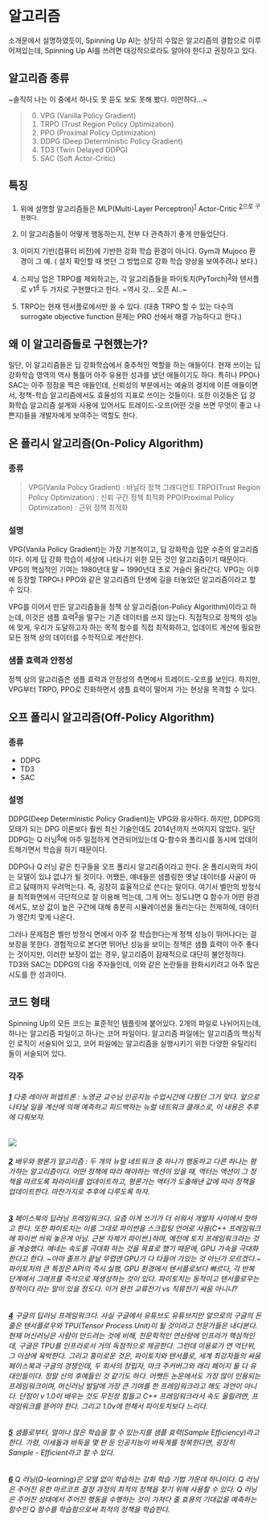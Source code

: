 # 알고리즘
소개문에서 설명하였듯이, Spinning Up AI는 상당히 수많은 알고리즘의 결합으로 이루어져있는데, Spinning Up AI를 쓰려면 대강적으로라도 알아야 한다고 권장하고 있다.

## 알고리즘 종류
~솔직히 나는 이 중에서 하나도 못 듣도 보도 못해 봤다. 미안하다...~

> 0. VPG (Vanilla Policy Gradient) 
> 0. TRPO (Trust Region Policy Optimization)
> 0. PPO (Proximal Policy Optimization)
> 0. DDPG (Deep Deterministic Policy Gradient)
> 0. TD3 (Twin Delayed DDPG)
> 0. SAC (Soft Actor-Critic)

## 특징
1. 위에 설명할 알고리즘들은 MLP(Multi-Layer Perceptron)<sup id="a1">[1](#b1)</sup> Actor-Critic <sup id="a2">[2](#b2)으로 구현했다. 
1. 이 알고리즘들이 어떻게 행동하는지, 전부 다 관측하기 좋게 만들었단다. 
1. 이미지 기반(컴퓨터 비전)에 기반한 강화 학습 환경이 아니다. Gym과 Mujoco 환경이 그 예. ( 설치 확인할 때 썻던 그 방법으로 강화 학습 양상을 보여주려나 보다.)

1. 스피닝 업은 TRPO를 제외하고는, 각 알고리즘들을 파이토치(PyTorch)<sup id="a3">[3](#b3)</sup>와 텐서플로 v1<sup id="a4">[4](#b4)</sup> 두 가지로 구현했다고 한다. ~역시 갓... 오픈 AI..~
1. TRPO는 현재 텐서플로에서만 쓸 수 있다. (대충 TRPO 할 수 있는 다수의 surrogate objective function 문제는 PRO 선에서 해결 가능하다고 한다.)


## 왜 이 알고리즘들로 구현했는가?
일단, 이 알고리즘들은 딥 강화학습에서 중추적인 역할을 하는 애들이다. 현재 쓰이는 딥 강화학습 영역의 역사 통틀어 아주 유용한 성과를 냈던 애들이기도 하다. 특히나 PPO나 SAC는 아주 정점을 찍은 애들인데, 신뢰성의 부분에서는 예술의 경지에 이른 애들이면서, 정책-학습 알고리즘에서도 효율성의 지표로 쓰이는 것들이다. 또한 이것들은 딥 강화학습 알고리즘 설계와 사용에 있어서도 트레이드-오프(어떤 것을 쓰면 무엇이 좋고 나쁜지)들을 개발자에게 보여주는 역할도 한다.

## 온 폴리시 알고리즘(On-Policy Algorithm)
### 종류
> VPG(Vanila Policy Gradient) : 바닐라 정책 그래디언트
> TRPO(Trust Region Policy Optimization) : 신뢰 구간 정책 최적화
> PPO(Proximal Policy Optimization) : 근위 정책 최적화

### 설명
VPG(Vanila Policy Gradient)는 가장 기본적이고, 딥 강화학습 입문 수준의 알고리즘이다. 이게 딥 강화 학습이 세상에 나타나기 위한 모든 것인 알고리즘이기 때문이다. VPG의 핵심적인 기여는 1980년대 말 ~ 1990년대 초로 거슬러 올라간다. VPG는 이후에 등장할 TRPO나 PPO와 같은 알고리즘의 탄생에 길을 터놓았던 알고리즘이라고 할 수 있다.

VPG를 이어서 만든 알고리즘들을 정책 상 알고리즘(on-Policy Algorithm)이라고 하는데, 이것은 샘플 효력<sup id="a5">[5](#b5)</sup>을 떨구는 기존 데이터를 쓰지 않는다. 직접적으로 정책의 성능에 맞게, 우리가 도달하고자 하는 목적 함수를 직접 최적화하고, 업데이트 계산에 필요한 모든 정책 상의 데이터를 수학적으로 계산한다.

### 샘플 효력과 안정성
정책 상의 알고리즘은 샘플 효력과 안정성의 측면에서 트레이드-오프를 보인다. 하지만, VPG부터 TRPO, PPO로 진화하면서 샘플 효력이 떨어져 가는 현상을 목격할 수 있다.

## 오프 폴리시 알고리즘(Off-Policy Algorithm)
### 종류
>
- DDPG
- TD3
- SAC

### 설명
DDPG(Deep Deterministic Policy Gradient)는 VPG와 유사하다. 하지만, DDPG의 모태가 되는 DPG 이론보다 훨씬 최신 기술인데도 2014년까지 쓰여지지 않았다. 일단 DDPG는 Q 러닝<sup id="a6">[6](#b6)</sup>에 아주 밀접하게 연관되어있는데 Q-함수와 폴리시를 동시에 업데이트해가면서 학습을 하기 때문이다.

DDPG나 Q 러닝 같은 친구들을 오프 폴리시 알고리즘이라고 한다. 온 폴리시와의 차이는 모델이 있냐 없냐가 될 것이다. 어쨌든, 얘네들은 샘플링한 옛날 데이터를 사골이 마르고 닳때까지 우려먹는다. 즉, 굉장히 효율적으로 쓴다는 말이다. 여기서 벨만의 방정식을 최적화면에서 극단적으로 잘 이용해 먹는데, 그게 어느 정도냐면 Q 함수가 어떤 환경에서도, 보상 값이 높은 구간에 대해 충분히 시뮬레이션을 돌리는다는 전제하에, 데이터가 엥간치 맞게 나온다.

그러나 문제점은 벨만 방정식 면에서 아주 잘 학습한다는게 정책 성능이 뛰어나다는 걸 보장을 못한다. 경험적으로 본다면 뛰어난 성능을 보이는 정책은 샘플 효력이 아주 좋다는 것이지만, 이러한 보장이 없는 경우, 알고리즘이 잠재적으로 대단히 불안정하다. TD3와 SAC는 DDPG의 다음 주자들인데, 이와 같은 논란들을 완화시키려고 아주 많은 시도를 한 성과이다.

## 코드 형태
Spinning Up의 모든 코드는 표준적인 템플릿에 붙어있다. 2개의 파일로 나뉘어지는데, 하나는 알고리즘 파일이고 하나는 코어 파일이다. 알고리즘 파일에는 알고리즘의 핵심적인 로직이 서술되어 있고, 코어 파일에는 알고리즘을 실행시키기 위한 다양한 유틸리티들이 서술되어 있다.

### 각주
###### <b id="b1">[1](#a1)</b> 다중 레이어 퍼셉트론 : 노영균 교수님 인공지능 수업시간에 다뤘던 그거 맞다. 앞으로 나타날 일을 계산에 의해 예측하고 피드백하는 뉴럴 네트워크 클래스로, 이 내용은 추후에 다뤄보자.  
<img src = "https://wikimedia.org/api/rest_v1/media/math/render/svg/167e8b5c38130ec92a2771bc384658772f387d02"/>

###### <b id="b2">[2](#a2)</b> 배우와 평론가 알고리즘 : 두 개의 뉴럴 네트워크 중 하나가 행동하고 다른 하나는 평가하는 알고리즘이다. 어떤 정책에 따라 해야하는 액션이 있을 때, 액터는 액션이 그 정책을 따르도록 파라미터를 업데이트하고, 평론가는 액터가 도출해낸 값에 따라 정책을 업데이트한다. 마찬가지로 추후에 다루도록 하자.

###### <b id="b3">[3](#a3)</b> 페이스북의 딥러닝 프레임워크다. 요즘 이게 쓰기가 더 쉬워서 개발자 사이에서 핫하고 한다. 또한 파이토치는 이름 그대로 파이썬을 스크립팅 언어로 사용(C++ 프레임워크에 파이썬 씌워 놓은게 아님. 근본 자체가 파이썬.)하며, 예전에 토치 프레임워크라는 것을 계승했다. 얘네는 속도를 극대화 하는 것을 목표로 했기 때문에, GPU 가속을 극대화 한다고 한다. ~아마 졸프가 끝날 무렵엔 GPU가 다 타들어 가있는 것 아닌가 모르겠다.~  파이토치의 큰 특징은 API의 즉시 실행, GPU 환경에서 텐서플로보다 빠르다, 각 반복 단계에서 그래프를 즉석으로 재생성하는 것이 있다. 파이토치는 동적이고 텐서플로우는 정적이다 라는 말이 있을 정도다. 이거 완전 교류전기 vs 직류전기 싸움 아니냐?

###### <b id="b4">[4](#a4)</b> 구글의 딥러닝 프레임워크다. 사실 구글에서 유튜브도 유튜브지만 앞으로의 구글의 돈줄은 텐서플로우와 TPU(Tensor Process Unit)이 될 것이라고 전문가들은 내다본다. 현재 머신러닝은 사람이 만드려는 것에 비해, 천문학적인 연산량에 인프라가 핵심적인데, 구글은 TPU를 인프라로서 거의 독점적으로 제공한다. 그런데 이용료가 연 억단위, 그 이상에 육박한다. 그리고 흥미로운 것은, 파이토치와 텐서플로, 세계 최강자들의 싸움 페이스북과 구글의 경쟁인데, 두 회사의 창립자, 마크 주커버그와 래리 페이지 둘 다 유대인들이다. 정말 신의 후예들인 것 같기도 하다. 어쨋든 논문에서도 가장 많이 인용되는 프레임워크이며, 머신러닝 발달에 가장 큰 기여를 한 프레임워크라고 해도 과언이 아니다. 단점이 v 1.0이 배우는 것도 무진장 힘들고 C++ 프레임워크라서 속도 올릴려면, 프레임워크를 뜯어야 한다. 그리고 1.0v에 한해서 파이토치보다 느리다.

###### <b id="b5">[5](#a5)</b> 샘플로부터, 얼마나 많은 학습을 할 수 있는지를 샘플 효력(Sample Efficiency)라고 한다. 가령, 이세돌과 바둑을 몇 판 둔 인공지능이 바둑계를 정복한다면, 굉장히 Sample - Efficient라고 할 수 있다.

###### <b id="b6">[6](#a6)</b> Q 러닝(Q-learning)은 모델 없이 학습하는 강화 학습 기법 가운데 하나이다. Q 러닝은 주어진 유한 마르코프 결정 과정의 최적의 정책을 찾기 위해 사용할 수 있다. Q 러닝은 주어진 상태에서 주어진 행동을 수행하는 것이 가져다 줄 효용의 기대값을 예측하는 함수인 Q 함수를 학습함으로써 최적의 정책을 학습한다. 
